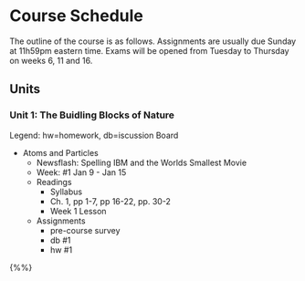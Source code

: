 # Course Schedule

The outline of the course is as follows. Assignments are usually due Sunday at 11h59pm eastern time. Exams will be opened from Tuesday to Thursday on weeks 6, 11 and 16.

## Units

### Unit 1: The Buidling Blocks of Nature

Legend: hw=homework, db=iscussion Board

* Atoms and Particles
  * Newsflash: Spelling IBM and the Worlds Smallest Movie
  * Week: \#1 Jan 9 - Jan 15
  * Readings
    * Syllabus
    * Ch. 1, pp 1-7, pp 16-22, pp. 30-2
    * Week 1 Lesson
  * Assignments
    * pre-course survey
    * db \#1
    * hw \#1







{%%}

